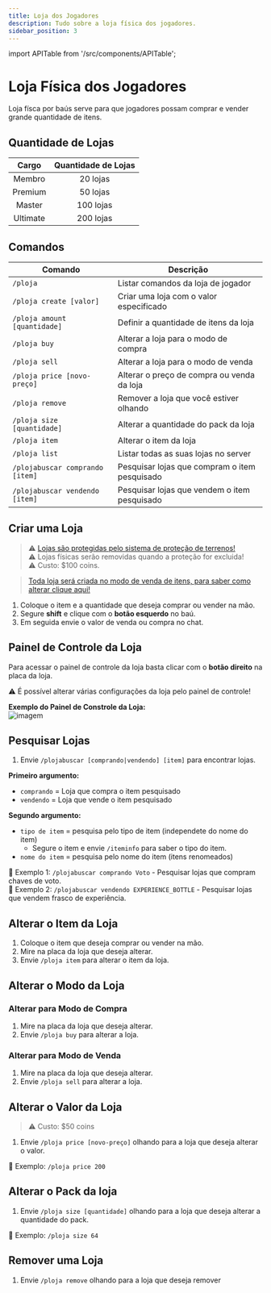 ```yaml
---
title: Loja dos Jogadores
description: Tudo sobre a loja física dos jogadores.
sidebar_position: 3
---
```


import APITable from '/src/components/APITable';

# Loja Física dos Jogadores

Loja físca por baús serve para que jogadores possam comprar e vender grande quantidade de itens.

## Quantidade de Lojas

<APITable>

| Cargo    | Quantidade de Lojas |
| :------: | :-----------------: |
| Membro   | 20 lojas            |
| Premium  | 50 lojas            |
| Master   | 100 lojas           |
| Ultimate | 200 lojas           |

</APITable>

## Comandos

<APITable>

| Comando | Descrição |
| ------- | --------- |
| `/ploja` | Listar comandos da loja de jogador |
| `/ploja create [valor]` | Criar uma loja com o valor especificado |
| `/ploja amount [quantidade]` | Definir a quantidade de itens da loja |
| `/ploja buy` | Alterar a loja para o modo de compra |
| `/ploja sell` | Alterar a loja para o modo de venda |
| `/ploja price [novo-preço]` | Alterar o preço de compra ou venda da loja |
| `/ploja remove` | Remover a loja que você estiver olhando |
| `/ploja size [quantidade]` | Alterar a quantidade do pack da loja |
| `/ploja item` | Alterar o item da loja |
| `/ploja list` | Listar todas as suas lojas no server |
| `/plojabuscar comprando [item]` | Pesquisar lojas que compram o item pesquisado |
| `/plojabuscar vendendo [item]` | Pesquisar lojas que vendem o item pesquisado |

</APITable>

## Criar uma Loja

> ⚠️ [Lojas são protegidas pelo sistema de proteção de terrenos!](../protecao/basica.md)  
> ⚠️ Lojas físicas serão removidas quando a proteção for excluida!  
> ⚠️ Custo: $100 coins.

> [Toda loja será criada no modo de venda de itens, para saber como alterar clique aqui!](#alterar-o-modo-da-loja)

1. Coloque o item e a quantidade que deseja comprar ou vender na mão.
2. Segure **shift** e clique com o **botão esquerdo** no baú.
3. Em seguida envie o valor de venda ou compra no chat.

## Painel de Controle da Loja

Para acessar o painel de controle da loja basta clicar com o **botão direito** na placa da loja.

⚠️ É possível alterar várias configurações da loja pelo painel de controle!

**Exemplo do Painel de Constrole da Loja:**  
![imagem](https://i.imgur.com/mUsQCqZ.png)

## Pesquisar Lojas

1. Envie `/plojabuscar [comprando|vendendo] [item]` para encontrar lojas.

**Primeiro argumento:**
- `comprando` = Loja que compra o item pesquisado
- `vendendo` = Loja que vende o item pesquisado

**Segundo argumento:**
- `tipo de item` = pesquisa pelo tipo de item (independete do nome do item)
  - Segure o item e envie `/iteminfo` para saber o tipo do item.
- `nome do item` = pesquisa pelo nome do item (itens renomeados)

🎯 Exemplo 1: `/plojabuscar comprando Voto` - Pesquisar lojas que compram chaves de voto.  
🎯 Exemplo 2: `/plojabuscar vendendo EXPERIENCE_BOTTLE` - Pesquisar lojas que vendem frasco de experiência.

## Alterar o Item da Loja

1. Coloque o item que deseja comprar ou vender na mão.
2. Mire na placa da loja que deseja alterar.
3. Envie `/ploja item` para alterar o item da loja.

## Alterar o Modo da Loja

### Alterar para Modo de Compra

1. Mire na placa da loja que deseja alterar.
2. Envie `/ploja buy` para alterar a loja.

### Alterar para Modo de Venda

1. Mire na placa da loja que deseja alterar.
1. Envie `/ploja sell` para alterar a loja.

## Alterar o Valor da Loja

> ⚠️ Custo: $50 coins

1. Envie `/ploja price [novo-preço]` olhando para a loja que deseja alterar o valor.

🎯 Exemplo: `/ploja price 200`

## Alterar o Pack da loja

1. Envie `/ploja size [quantidade]` olhando para a loja que deseja alterar a quantidade do pack.

🎯 Exemplo: `/ploja size 64`

## Remover uma Loja

1. Envie `/ploja remove` olhando para a loja que deseja remover
